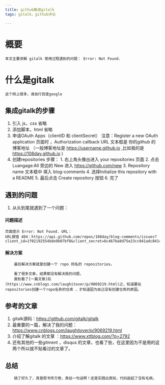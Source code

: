 ```yaml
---
title: github集成gitalk
tags: gitalk，github评论

---
```


# 概要
 	本文主要讲解 gitalk 使用过程遇到的问题： Error: Not Found.

# 什么是gitalk

	这个网上很多，请自行百度google

## 集成gitalk的步骤

  1. 引入 js，css 
     省略
  2. 添加脚本，html 
    省略
  3. 申请OAuth Apps（clientID 和 clientSecret）
    注意：Register a new OAuth application 页面时 ，Authorization callback URL 文本框是 你的github 的博客地址 （一般博客地址是 https://username.github.io ,比如我的是 https://108day.github.io )
  4. 创建repositories 
    步骤：
               1. 右上角头像出进入 your repositories 页面
               2. 点击 Luangage:All 旁边的 New 进入 https://github.com/new
               3. Repository name 文本框中 填入 blog-comments 
               4. 选择Initialize this repository with a README
               5. 最后点击 Create repository 按钮 
               6. 完了
               
## 遇到的问题

  1. 从头到尾就遇到了一个问题：
#### 问题描述

	页面提示 Error: Not Found. URL：
    URL报错 404：https://api.github.com/repos/108day/blog-comments/issues?client_id=1f02192554bde9b07bf8&client_secret=bc467ba8d75e23cc041adc841401382b6d41aa28&labels=gitment,%2F2018%2F12%2F06%2Fmarkdonw.html&t=1544105334346 
    
#### 解决方案
  		最后解决方案就是创建一个 ropo 同名的 repositories。

		看了很多文章，结果都没有解决我的问题，
        直到看了[一篇文章]后(https://www.cnblogs.com/laughitover/p/9069219.html)之，知道要在repositories创建一个ropo名称的仓库 ，才知道因为自己没有创建仓库的原因。

## 参考的文章

  1. gitalk源码：https://github.com/gitalk/gitalk 
  2. 最重要的一篇，解决了我的问题：https://www.cnblogs.com/laughitover/p/9069219.html 
  3. 介绍了解gitalk 的文章 ：https://www.xttblog.com/?p=2792 
  4. 还有其他的一些gitment ，disqus 的文章，也看了些，在这里因为不是用的这两个所以就不贴看过的文章了。

## 总结

		搞了好久了，真是假书传万卷，真经一句话啊！还是实践出真知，代码敲起了没有毛病。


